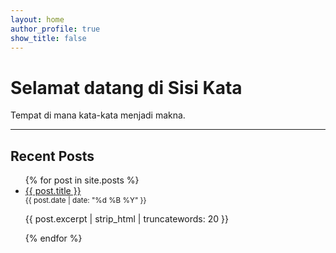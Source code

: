 ```yaml
---
layout: home
author_profile: true
show_title: false
---
```


# Selamat datang di **Sisi Kata**  
Tempat di mana kata-kata menjadi makna.

---

## Recent Posts
<ul>
  {% for post in site.posts %}
    <li>
      <a href="{{ post.url | relative_url }}">{{ post.title }}</a><br>
      <small>{{ post.date | date: "%d %B %Y" }}</small><br>
      <p>{{ post.excerpt | strip_html | truncatewords: 20 }}</p>
    </li>
  {% endfor %}
</ul>
